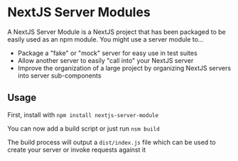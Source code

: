 # NextJS Server Modules

A NextJS Server Module is a NextJS project that has been packaged to be easily
used as an npm module. You might use a server module to...

* Package a "fake" or "mock" server for easy use in test suites
* Allow another server to easily "call into" your NextJS server
* Improve the organization of a large project by organizing NextJS servers into
  server sub-components

## Usage

First, install with `npm install nextjs-server-module`

You can now add a build script or just run `nsm build`

The build process will output a `dist/index.js` file which can be used to
create your server or invoke requests against it
